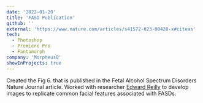 ```yaml
---
date: '2022-01-20'
title: 'FASD Publication'
github: ''
external: 'https://www.nature.com/articles/s41572-023-00420-x#citeas'
tech:
  - Photoshop
  - Premiere Pro
  - Fantamorph
company: 'MorpheusQ'
showInProjects: true
---
```


Created the Fig 6. that is published in the Fetal Alcohol Spectrum Disorders Nature Journal article. Worked with researcher [Edward Reilly](https://cifasd.org/research/) to develop images to replicate common facial features associated with FASDs.
